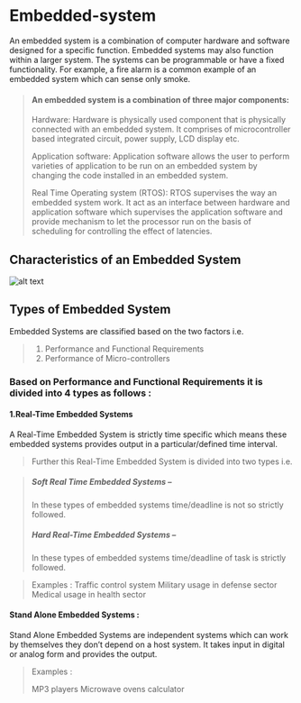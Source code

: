 # Embedded-system
>
An embedded system is a combination of computer hardware and software designed for a specific function. Embedded systems may also function within a larger system. The systems can be programmable or have a fixed functionality.
 For example, a fire alarm is a common example of an embedded system which can sense only smoke.

>#### An embedded system is a combination of three major components:
>
>Hardware: Hardware is physically used component that is physically connected with an embedded system. It comprises of microcontroller based integrated circuit, power supply, LCD display etc.
>
>Application software: Application software allows the user to perform varieties of application to be run on an embedded system by changing the code installed in an embedded system.
>
>Real Time Operating system (RTOS): RTOS supervises the way an embedded system work. It act as an interface between hardware and application software which supervises the application software and provide mechanism to let the processor run on the basis of scheduling for controlling the effect of latencies.
>
## Characteristics of an Embedded System
![alt text](https://www.guru99.com/images/1/071719_0622_EmbeddedSys1.png)

## Types of Embedded System
Embedded Systems are classified based on the two factors i.e.

>1. Performance and Functional Requirements
>2. Performance of Micro-controllers
### Based on Performance and Functional Requirements it is divided into 4 types as follows :
#### 1.Real-Time Embedded Systems 
A Real-Time Embedded System is strictly time specific which means these embedded systems provides output in a particular/defined time interval.
> Further this Real-Time Embedded System is divided into two types i.e.

>##### Soft Real Time Embedded Systems –
> In these types of embedded systems time/deadline is not so strictly followed. 
>##### Hard Real-Time Embedded Systems –
>In these types of embedded systems time/deadline of task is strictly followed.

>Examples :
>Traffic control system
>Military usage in defense sector
>Medical usage in health sector

#### Stand Alone Embedded Systems :
Stand Alone Embedded Systems are independent systems which can work by themselves they don’t depend on a host system. It takes input in digital or analog form and provides the output.
>Examples :
>
>MP3 players
>Microwave ovens
>calculator
>
